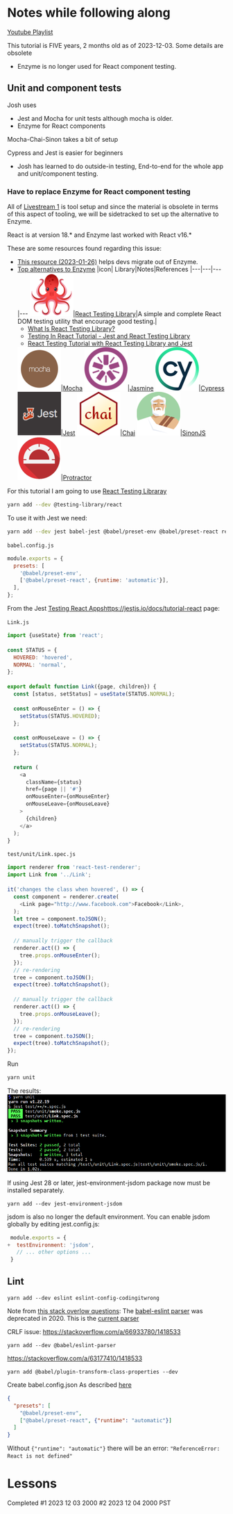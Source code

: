 # Notes while following along

[Youtube Playlist](https://www.youtube.com/watch?v=6t1tAyKaAKM&list=PLXXnezSEtvNMlfJFd1Z2wilxymcOaVl9Q&index=1)

This tutorial is FIVE years, 2 months old as of 2023-12-03. Some details are obsolete
- Enzyme is no longer used for React component testing.

## Unit and component tests
Josh uses 

- Jest and Mocha for unit tests although mocha is older.
- Enzyme for React components

Mocha-Chai-Sinon takes a bit of setup

Cypress and Jest is easier for beginners

- Josh has learned to do outside-in testing, End-to-end for the whole app and unit/component testing.

### Have to replace Enzyme for React component testing

All of [Livestream 1](https://www.youtube.com/watch?v=6t1tAyKaAKM&list=PLXXnezSEtvNMlfJFd1Z2wilxymcOaVl9Q&index=1) is tool setup and since the material is obsolete in terms of this aspect of tooling, we will be sidetracked to set up the alternative to Enzyme.

React is at version 18.* and Enzyme last worked with React v16.*

These are some resources found regarding this issue:
- [This resource (2023-01-26)](https://hackernoon.com/enzyme-is-dead-heres-how-you-can-migrate) helps devs migrate out of Enzyme.
- [Top alternatives to Enzyme](https://stackshare.io/enzyme/alternatives)
  |icon| Library|Notes|References
  |---|---|---|---
  ![](reacttestinglibrary.png)|[React Testing Library](https://github.com/testing-library/react-testing-library)|A simple and complete React DOM testing utility that encourage good testing.|<ul><li>[What Is React Testing Library?](https://www.youtube.com/watch?v=JKOwJUM4_RM)</li><li>[Testing In React Tutorial - Jest and React Testing Library](https://www.youtube.com/watch?v=JBSUgDxICg8)</li><li>[React Testing Tutorial with React Testing Library and Jest](https://www.youtube.com/watch?v=Flo268xRpV0)</li></ul>
  ![](mocha.png)|[Mocha](https://stackshare.io/mocha)
  ![](jasmine.png)|[Jasmine](https://stackshare.io/jasmine)
  ![](cypress.png)|[Cypress](https://stackshare.io/cypress)
  ![](jest.png)|[Jest](https://stackshare.io/jest)
  ![](chai.png)|[Chai](https://stackshare.io/chai)
  ![](sinonjs.png)|[SinonJS](https://stackshare.io/sinonjs)
  ![](protractor.png)|[Protractor](https://stackshare.io/protractor)

For this tutorial I am going to use [React Testing Libraray](https://testing-library.com/docs/react-testing-library/intro/)

```bash
yarn add --dev @testing-library/react
```

To use it with Jest we need:
```bash
yarn add --dev jest babel-jest @babel/preset-env @babel/preset-react react-test-renderer
```

`babel.config.js`
```js
module.exports = {
  presets: [
    '@babel/preset-env',
    ['@babel/preset-react', {runtime: 'automatic'}],
  ],
};
```

From the Jest [Testing React Apps]()https://jestjs.io/docs/tutorial-react page:

`Link.js`

```js
import {useState} from 'react';

const STATUS = {
  HOVERED: 'hovered',
  NORMAL: 'normal',
};

export default function Link({page, children}) {
  const [status, setStatus] = useState(STATUS.NORMAL);

  const onMouseEnter = () => {
    setStatus(STATUS.HOVERED);
  };

  const onMouseLeave = () => {
    setStatus(STATUS.NORMAL);
  };

  return (
    <a
      className={status}
      href={page || '#'}
      onMouseEnter={onMouseEnter}
      onMouseLeave={onMouseLeave}
    >
      {children}
    </a>
  );
}
```

`test/unit/Link.spec.js`

```js
import renderer from 'react-test-renderer';
import Link from '../Link';

it('changes the class when hovered', () => {
  const component = renderer.create(
    <Link page="http://www.facebook.com">Facebook</Link>,
  );
  let tree = component.toJSON();
  expect(tree).toMatchSnapshot();

  // manually trigger the callback
  renderer.act(() => {
    tree.props.onMouseEnter();
  });
  // re-rendering
  tree = component.toJSON();
  expect(tree).toMatchSnapshot();

  // manually trigger the callback
  renderer.act(() => {
    tree.props.onMouseLeave();
  });
  // re-rendering
  tree = component.toJSON();
  expect(tree).toMatchSnapshot();
});
```

Run
```bash
yarn unit
```

The results:
![yarn unit](./yarn_unit_output.png)

If using Jest 28 or later, jest-environment-jsdom package now must be installed separately.
```
yarn add --dev jest-environment-jsdom
```

jsdom is also no longer the default environment. You can enable jsdom globally by editing jest.config.js:

```js
 module.exports = {
+  testEnvironment: 'jsdom',
   // ... other options ...
 }
```

## Lint

```
yarn add --dev eslint eslint-config-codingitwrong
```

Note from [this stack overlow questions](https://stackoverflow.com/a/69557309/1418533):
The [babel-eslint parser](https://github.com/babel/babel-eslint) was deprecated in 2020.
This is the [current parser](https://github.com/babel/babel/tree/main/eslint/babel-eslint-parser)

CRLF issue: https://stackoverflow.com/a/66933780/1418533

```
yarn add --dev @babel/eslint-parser
```

https://stackoverflow.com/a/63177410/1418533

```
yarn add @babel/plugin-transform-class-properties --dev
```

Create babel.config.json As described [here](https://babeljs.io/docs/babel-preset-react)

```json
{
  "presets": [
    "@babel/preset-env",
    ["@babel/preset-react", {"runtime": "automatic"}]
  ]
}
```

Without `{"runtime": "automatic"}` there will be an error:  `"ReferenceError: React is not defined"`

# Lessons

Completed #1 2023 12 03 2000
#2 2023 12 04 2000 PST